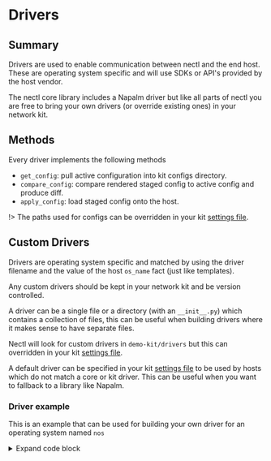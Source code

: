 <!--
 Copyright (C) 2022 Adam Kirchberger

 This file is part of Nectl.

 Nectl is free software: you can redistribute it and/or modify
 it under the terms of the GNU General Public License as published by
 the Free Software Foundation, either version 3 of the License, or
 (at your option) any later version.

 Nectl is distributed in the hope that it will be useful,
 but WITHOUT ANY WARRANTY; without even the implied warranty of
 MERCHANTABILITY or FITNESS FOR A PARTICULAR PURPOSE.  See the
 GNU General Public License for more details.

 You should have received a copy of the GNU General Public License
 along with Nectl.  If not, see <http://www.gnu.org/licenses/>.
-->

# Drivers

## Summary

Drivers are used to enable communication between nectl and the end host. These are operating system specific and will use SDKs or API's provided by the host vendor.

The nectl core library includes a Napalm driver but like all parts of nectl you are free to bring your own drivers (or override existing ones) in your network kit.

## Methods

Every driver implements the following methods

- `get_config`: pull active configuration into kit configs directory.
- `compare_config`: compare rendered staged config to active config and produce diff.
- `apply_config`: load staged config onto the host.

!> The paths used for configs can be overridden in your kit [settings file](guide/settings.md).

## Custom Drivers

Drivers are operating system specific and matched by using the driver filename and the value of the host `os_name` fact (just like templates).

Any custom drivers should be kept in your network kit and be version controlled.

A driver can be a single file or a directory (with an `__init__.py`) which contains a collection of files, this can be useful when building drivers where it makes sense to have separate files.

Nectl will look for custom drivers in `demo-kit/drivers` but this can overridden in your kit [settings file](guide/settings.md).

A default driver can be specified in your kit [settings file](guide/settings.md) to be used by hosts which do not match a core or kit driver. This can be useful when you want to fallback to a library like Napalm.

### Driver example

This is an example that can be used for building your own driver for an operating system named `nos`

<details>
<summary>Expand code block</summary>

```python
# demo-kit/drivers/nos.py

from nectl import BaseDriver


class NosDriver(BaseDriver):
    def __init__(
        self,
        host,
        username: str,
        password: str = None,
        ssh_private_key_file: str = None,
    ) -> None:
        """
        Interface for a NOS specific driver used to configure a host.
        Drivers use a context manager to open and close connection.

        Args:
            host (Host): host instance.
            username (str): host username.
            password (str): host password.
            ssh_private_key (str): SSH private key file.
        """
        super().__init__(
            host=host,
            username=username,
            password=password,
            ssh_private_key_file=ssh_private_key_file,
        )

        # Host SDK logic goes here
        self._driver = SDK(...)

    @property
    def is_connected(self) -> bool:
        """
        Returns True if successfully connected to host.

        Returns:
            bool: True if OK.
        """
        # Logic to check if self._driver is connected
        if self._driver.connected:
            return True
        return False

    def get_config(self, format: str = None, sanitized: bool = True) -> str:
        """
        Returns the active configuration from the host.

        Args:
            format (str): new config format.
            sanitized (bool): remove secret data.

        Returns:
            str: active config.
        """
        super().get_config(format)

        # Get config logic here
        config = self._driver.get_active()

        # Return config
        return config

    def compare_config(self, config_filepath: str, format: str = None) -> str:
        """
        Returns the configuration diff between the active and supplied config.

        Args:
            config_filepath (str): new config file.
            format (str): config format.

        Returns:
            str: active vs staged diff.
        """
        super().compare_config(config_filepath)

        # Get config and compare to content of `config_filepath`
        diff = self._driver.diff(config_filepath)

        # Return diff
        return diff

    def apply_config(
        self, config_filepath: str, format: str = None, commit_timer: int = 1
    ) -> str:
        """
        Apply staged config onto host.

        Args:
            config_filepath (str): new config file.
            format (str): config format.
            commit_timer (int): automatic rollback in minutes. Defaults to 1.

        Returns:
            str: active vs staged diff.
        """
        super().apply_config(config_filepath)

        # Apply staged config to host
        diff = self._driver.push_config(config_filepath)

        # Return diff
        return diff

    def __enter__(self):
        """
        Open connection to host when context manager starts.
        """
        # Logic to establish connection to host using `self._driver`
        self._driver.connect()

        super().__enter__()

    def __exit__(self, exc_type, exc_val, exc_tb):
        """
        Close connection to host when context manager finishes.
        """
        # Logic to close connection to host
        self._driver.close()

        super().__exit__(exc_type, exc_val, exc_tb)
```

</details>
